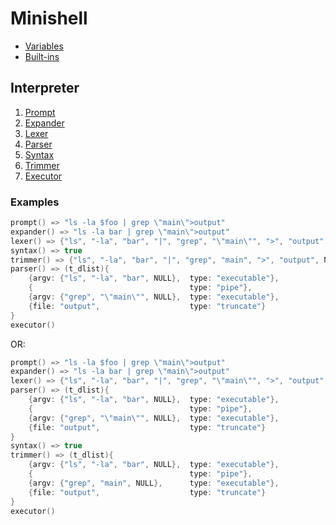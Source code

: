 # Minishell

- [Variables](./variables.md)
- [Built-ins](./builtins.md)

## Interpreter

1. [Prompt](./prompt.md)
2. [Expander](./expander.md)
3. [Lexer](./lexer.md)
4. [Parser](./parser.md)
5. [Syntax](./syntax.md)
6. [Trimmer](./trimmer.md)
7. [Executor](./executor.md)

### Examples

```c
prompt() => "ls -la $foo | grep \"main\">output"
expander() => "ls -la bar | grep \"main\">output"
lexer() => {"ls", "-la", "bar", "|", "grep", "\"main\"", ">", "output", NULL }
syntax() => true
trimmer() => {"ls", "-la", "bar", "|", "grep", "main", ">", "output", NULL }
parser() => (t_dlist){
	{argv: {"ls", "-la", "bar", NULL},  type: "executable"},
	{                                   type: "pipe"},
	{argv: {"grep", "\"main\"", NULL},  type: "executable"},
	{file: "output",                    type: "truncate"}
}
executor()
```

OR:

```c
prompt() => "ls -la $foo | grep \"main\">output"
expander() => "ls -la bar | grep \"main\">output"
lexer() => {"ls", "-la", "bar", "|", "grep", "\"main\"", ">", "output", NULL }
parser() => (t_dlist){
	{argv: {"ls", "-la", "bar", NULL},  type: "executable"},
	{                                   type: "pipe"},
	{argv: {"grep", "\"main\"", NULL},  type: "executable"},
	{file: "output",                    type: "truncate"}
}
syntax() => true
trimmer() => (t_dlist){
	{argv: {"ls", "-la", "bar", NULL},  type: "executable"},
	{                                   type: "pipe"},
	{argv: {"grep", "main", NULL},      type: "executable"},
	{file: "output",                    type: "truncate"}
}
executor()
```
